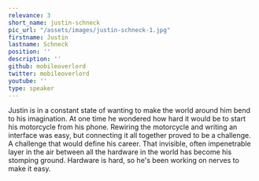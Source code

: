 ```yaml
---
relevance: 3
short_name: justin-schneck
pic_url: "/assets/images/justin-schneck-1.jpg"
firstname: Justin
lastname: Schneck
position: ''
description: ''
github: mobileoverlord
twitter: mobileoverlord
youtube: ''
type: speaker
---
```

Justin is in a constant state of wanting to make the world around him bend to his imagination. At one time he wondered how hard it would be to start his motorcycle from his phone. Rewiring the motorcycle and writing an interface was easy, but connecting it all together proved to be a challenge. A challenge that would define his career. That invisible, often impenetrable layer in the air between all the hardware in the world has become his stomping ground. Hardware is hard, so he's been working on nerves to make it easy.

